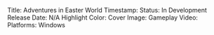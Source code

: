 Title: Adventures in Easter World
Timestamp:
Status: In Development
Release Date: N/A
Highlight Color: 
Cover Image:
Gameplay Video:
Platforms: Windows
